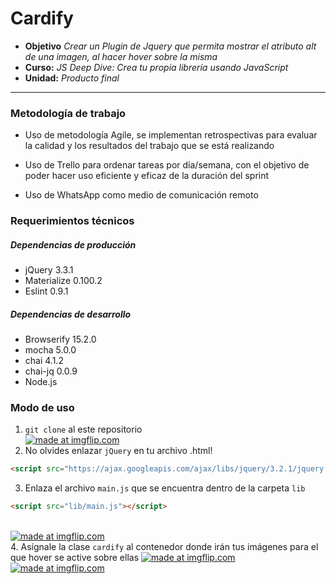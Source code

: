# Cardify

* **Objetivo** _Crear un Plugin de Jquery que permita mostrar el atributo alt  de una imagen, al hacer hover sobre la misma_
* **Curso:** _JS Deep Dive: Crea tu propia librería usando JavaScript_
* **Unidad:** _Producto final_

***

### Metodología de trabajo

+ Uso de metodología Agile, se implementan retrospectivas para evaluar la calidad y los resultados del trabajo que se está realizando

+ Uso de Trello para ordenar tareas por día/semana, con el objetivo de poder hacer uso eficiente y eficaz de la duración del sprint

+ Uso de WhatsApp como medio de comunicación remoto

### Requerimientos técnicos

##### Dependencias de producción

+ jQuery 3.3.1
+ Materialize 0.100.2
+ Eslint 0.9.1

##### Dependencias de desarrollo

+ Browserify 15.2.0
+ mocha 5.0.0
+ chai 4.1.2
+ chai-jq 0.0.9
+ Node.js

### Modo de uso

1. `git clone` al este repositorio</br>
<a href="https://imgflip.com/gif/23swkq"><img src="https://i.imgflip.com/23swkq.gif" title="made at imgflip.com"/></a>
2. No olvides enlazar `jQuery` en tu archivo .html!
```html
<script src="https://ajax.googleapis.com/ajax/libs/jquery/3.2.1/jquery.min.js"></script>
```
3. Enlaza el archivo `main.js` que se encuentra dentro de la carpeta `lib`</br>
```html
<script src="lib/main.js"></script>
```
</br><a href="https://imgflip.com/gif/23svvj"><img src="https://i.imgflip.com/23svvj.gif" title="made at imgflip.com"/></a></br>
4. Asígnale la clase `cardify` al contenedor donde irán tus imágenes para el que hover se active sobre ellas
<a href="https://imgflip.com/gif/23sw6r"><img src="https://i.imgflip.com/23sw6r.gif" title="made at imgflip.com"/></a></br>
<a href="https://imgflip.com/gif/23swqp"><img src="https://i.imgflip.com/23swqp.gif" title="made at imgflip.com"/></a>
